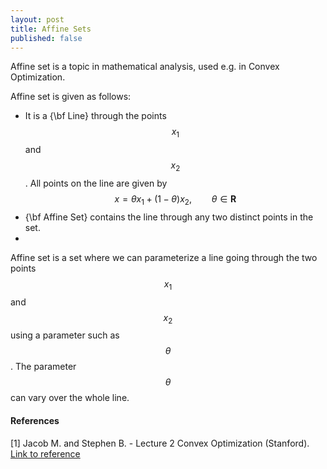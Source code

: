 ```yaml
---
layout: post
title: Affine Sets
published: false
---
```


Affine set is a topic in mathematical analysis, used e.g. in Convex Optimization. 

Affine set is given as follows:
* It is a {\bf Line} through the points $$x_1$$ and $$x_2$$. All points on the line are given by
$$
x = \theta x_1 + (1-\theta) x_2, \qquad \theta \in \mathbf{R}
$$
* {\bf Affine Set} contains the line through any two distinct points in the set.
* 


Affine set is a set where we can parameterize a line going through the two points $$x_1$$ and $$x_2$$ using a parameter such as $$\theta$$. 
The parameter $$\theta$$ can vary over the whole line.


#### References

[1] Jacob M. and Stephen B. - Lecture 2 Convex Optimization (Stanford). [Link to reference](https://www.youtube.com/watch?v=P3W_wFZ2kUo&list=PL3940DD956CDF0622&index=2)
